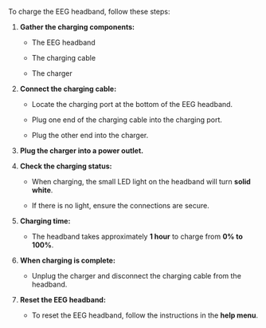To charge the EEG headband, follow these steps:  

1. **Gather the charging components:**  
   
    - The EEG headband  

    - The charging cable 

    - The charger  

2. **Connect the charging cable:**  
   
    - Locate the charging port at the bottom of the EEG headband.

    - Plug one end of the charging cable into the charging port.  

    - Plug the other end into the charger.  

3. **Plug the charger into a power outlet.**  

4. **Check the charging status:**  
    
    - When charging, the small LED light on the headband will turn **solid white**.  
    
    - If there is no light, ensure the connections are secure.  

5. **Charging time:**  
   
    - The headband takes approximately **1 hour** to charge from **0% to 100%**.  

6. **When charging is complete:**   
    
    - Unplug the charger and disconnect the charging cable from the headband. 

7. **Reset the EEG headband:**
    
    - To reset the EEG headband, follow the instructions in the **help menu**.
    